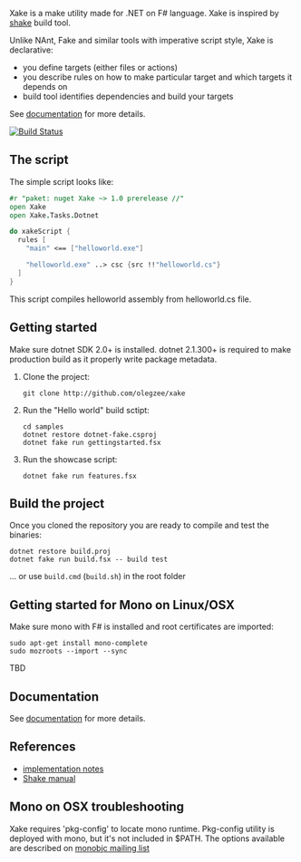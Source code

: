 Xake is a make utility made for .NET on F# language. Xake is inspired by [shake](https://github.com/ndmitchell/shake) build tool.

Unlike NAnt, Fake and similar tools with imperative script style, Xake is declarative:

  * you define targets (either files or actions)
  * you describe rules on how to make particular target and which targets it depends on
  * build tool identifies dependencies and build your targets

See [documentation](docs/overview.md) for more details.

[![Build Status](https://travis-ci.org/OlegZee/Xake.svg?branch=master)](https://travis-ci.org/OlegZee/Xake)

## The script

The simple script looks like:

```fsharp
#r "paket: nuget Xake ~> 1.0 prerelease //"
open Xake
open Xake.Tasks.Dotnet

do xakeScript {
  rules [
    "main" <== ["helloworld.exe"]

    "helloworld.exe" ..> csc {src !!"helloworld.cs"}
  ]
}
```

This script compiles helloworld assembly from helloworld.cs file.

## Getting started

Make sure dotnet SDK 2.0+ is installed. dotnet 2.1.300+ is required to make production build as it properly write package metadata.

1. Clone the project:

    ```
    git clone http://github.com/olegzee/xake
    ```
1. Run the "Hello world" build sctipt:

    ```
    cd samples
    dotnet restore dotnet-fake.csproj
    dotnet fake run gettingstarted.fsx
    ```
1. Run the showcase script:

    ```
    dotnet fake run features.fsx
    ```
    

## Build the project

Once you cloned the repository you are ready to compile and test the binaries:

```
dotnet restore build.proj
dotnet fake run build.fsx -- build test
```

... or use `build.cmd` (`build.sh`) in the root folder

## Getting started for Mono on Linux/OSX

Make sure mono with F# is installed and root certificates are imported:

```
sudo apt-get install mono-complete
sudo mozroots --import --sync
```

TBD

## Documentation

See [documentation](docs/overview.md) for more details.

## References

* [implementation notes](docs/implnotes.md)
* [Shake manual](https://github.com/ndmitchell/shake/blob/master/docs/Manual.md)

## Mono on OSX troubleshooting

Xake requires 'pkg-config' to locate mono runtime. Pkg-config utility is deployed with mono, but it's not included in
$PATH. The options available are described on [monobjc mailing list](http://www.mail-archive.com/users@lists.monobjc.net/msg00235.html)

